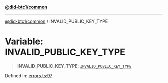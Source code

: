 [**@did-btc1/common**](../README.md)

***

[@did-btc1/common](../globals.md) / INVALID\_PUBLIC\_KEY\_TYPE

# Variable: INVALID\_PUBLIC\_KEY\_TYPE

> **INVALID\_PUBLIC\_KEY\_TYPE**: [`INVALID_PUBLIC_KEY_TYPE`](../enumerations/Btc1ErrorCode.md#invalid_public_key_type)

Defined in: [errors.ts:97](https://github.com/dcdpr/did-btc1-js/blob/751aedd75738c26882a2149e644ae32b9e424707/packages/common/src/errors.ts#L97)
